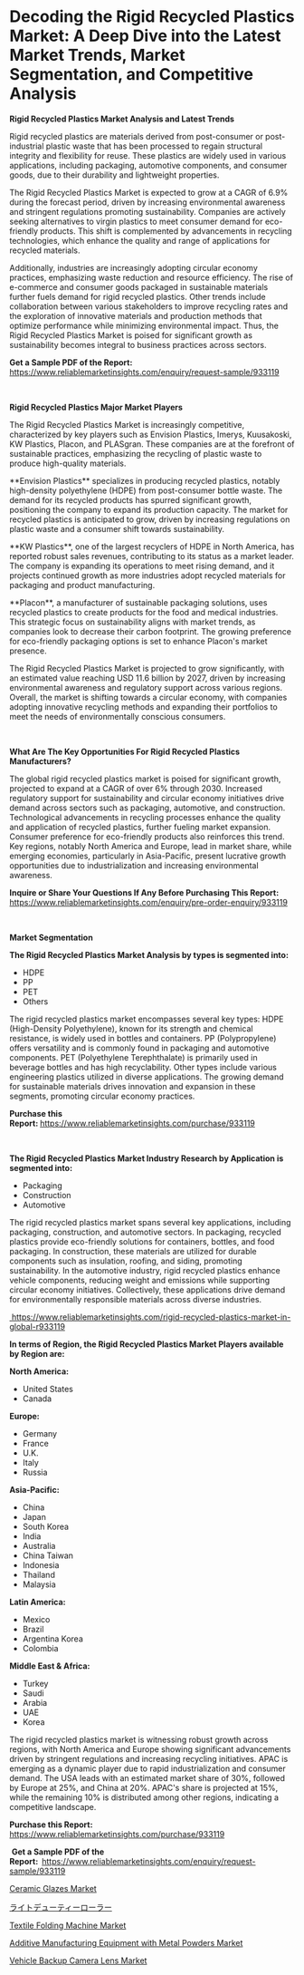 <p><h1>Decoding the Rigid Recycled Plastics Market: A Deep Dive into the Latest Market Trends, Market Segmentation, and Competitive Analysis</h1></p><p><strong>Rigid Recycled Plastics Market Analysis and Latest Trends</strong></p>
<p><p>Rigid recycled plastics are materials derived from post-consumer or post-industrial plastic waste that has been processed to regain structural integrity and flexibility for reuse. These plastics are widely used in various applications, including packaging, automotive components, and consumer goods, due to their durability and lightweight properties. </p><p>The Rigid Recycled Plastics Market is expected to grow at a CAGR of 6.9% during the forecast period, driven by increasing environmental awareness and stringent regulations promoting sustainability. Companies are actively seeking alternatives to virgin plastics to meet consumer demand for eco-friendly products. This shift is complemented by advancements in recycling technologies, which enhance the quality and range of applications for recycled materials. </p><p>Additionally, industries are increasingly adopting circular economy practices, emphasizing waste reduction and resource efficiency. The rise of e-commerce and consumer goods packaged in sustainable materials further fuels demand for rigid recycled plastics. Other trends include collaboration between various stakeholders to improve recycling rates and the exploration of innovative materials and production methods that optimize performance while minimizing environmental impact. Thus, the Rigid Recycled Plastics Market is poised for significant growth as sustainability becomes integral to business practices across sectors.</p></p>
<p><strong>Get a Sample PDF of the Report:&nbsp;</strong> <a href="https://www.reliablemarketinsights.com/enquiry/request-sample/933119">https://www.reliablemarketinsights.com/enquiry/request-sample/933119</a></p>
<p>&nbsp;</p>
<p><strong>Rigid Recycled Plastics Major Market Players</strong></p>
<p><p>The Rigid Recycled Plastics Market is increasingly competitive, characterized by key players such as Envision Plastics, Imerys, Kuusakoski, KW Plastics, Placon, and PLASgran. These companies are at the forefront of sustainable practices, emphasizing the recycling of plastic waste to produce high-quality materials.</p><p>**Envision Plastics** specializes in producing recycled plastics, notably high-density polyethylene (HDPE) from post-consumer bottle waste. The demand for its recycled products has spurred significant growth, positioning the company to expand its production capacity. The market for recycled plastics is anticipated to grow, driven by increasing regulations on plastic waste and a consumer shift towards sustainability.</p><p>**KW Plastics**, one of the largest recyclers of HDPE in North America, has reported robust sales revenues, contributing to its status as a market leader. The company is expanding its operations to meet rising demand, and it projects continued growth as more industries adopt recycled materials for packaging and product manufacturing.</p><p>**Placon**, a manufacturer of sustainable packaging solutions, uses recycled plastics to create products for the food and medical industries. This strategic focus on sustainability aligns with market trends, as companies look to decrease their carbon footprint. The growing preference for eco-friendly packaging options is set to enhance Placon's market presence.</p><p>The Rigid Recycled Plastics Market is projected to grow significantly, with an estimated value reaching USD 11.6 billion by 2027, driven by increasing environmental awareness and regulatory support across various regions. Overall, the market is shifting towards a circular economy, with companies adopting innovative recycling methods and expanding their portfolios to meet the needs of environmentally conscious consumers.</p></p>
<p>&nbsp;</p>
<p><strong>What Are The Key Opportunities For Rigid Recycled Plastics Manufacturers?</strong></p>
<p><p>The global rigid recycled plastics market is poised for significant growth, projected to expand at a CAGR of over 6% through 2030. Increased regulatory support for sustainability and circular economy initiatives drive demand across sectors such as packaging, automotive, and construction. Technological advancements in recycling processes enhance the quality and application of recycled plastics, further fueling market expansion. Consumer preference for eco-friendly products also reinforces this trend. Key regions, notably North America and Europe, lead in market share, while emerging economies, particularly in Asia-Pacific, present lucrative growth opportunities due to industrialization and increasing environmental awareness.</p></p>
<p><strong>Inquire or Share Your Questions If Any Before Purchasing This Report:</strong> <a href="https://www.reliablemarketinsights.com/enquiry/pre-order-enquiry/933119">https://www.reliablemarketinsights.com/enquiry/pre-order-enquiry/933119</a></p>
<p>&nbsp;</p>
<p><strong>Market Segmentation</strong></p>
<p><strong>The Rigid Recycled Plastics Market Analysis by types is segmented into:</strong></p>
<p><ul><li>HDPE</li><li>PP</li><li>PET</li><li>Others</li></ul></p>
<p><p>The rigid recycled plastics market encompasses several key types: HDPE (High-Density Polyethylene), known for its strength and chemical resistance, is widely used in bottles and containers. PP (Polypropylene) offers versatility and is commonly found in packaging and automotive components. PET (Polyethylene Terephthalate) is primarily used in beverage bottles and has high recyclability. Other types include various engineering plastics utilized in diverse applications. The growing demand for sustainable materials drives innovation and expansion in these segments, promoting circular economy practices.</p></p>
<p><strong>Purchase this Report:&nbsp;</strong><a href="https://www.reliablemarketinsights.com/purchase/933119">https://www.reliablemarketinsights.com/purchase/933119</a></p>
<p>&nbsp;</p>
<p><strong>The Rigid Recycled Plastics Market Industry Research by Application is segmented into:</strong></p>
<p><ul><li>Packaging</li><li>Construction</li><li>Automotive</li></ul></p>
<p><p>The rigid recycled plastics market spans several key applications, including packaging, construction, and automotive sectors. In packaging, recycled plastics provide eco-friendly solutions for containers, bottles, and food packaging. In construction, these materials are utilized for durable components such as insulation, roofing, and siding, promoting sustainability. In the automotive industry, rigid recycled plastics enhance vehicle components, reducing weight and emissions while supporting circular economy initiatives. Collectively, these applications drive demand for environmentally responsible materials across diverse industries.</p></p>
<p><a href="https://www.reliablemarketinsights.com/rigid-recycled-plastics-market-in-global-r933119">&nbsp;https://www.reliablemarketinsights.com/rigid-recycled-plastics-market-in-global-r933119</a></p>
<p><strong>In terms of Region, the Rigid Recycled Plastics Market Players available by Region are:</strong></p>
<p>
    <p> <strong> North America: </strong>
        <ul>
            <li>United States</li>
            <li>Canada</li>
        </ul>
        </p> 
    <p> <strong> Europe: </strong>
        <ul>
            <li>Germany</li>
            <li>France</li>
            <li>U.K.</li>
            <li>Italy</li>
            <li>Russia</li>
        </ul>
        </p> 
    <p> <strong> Asia-Pacific: </strong>
        <ul>
            <li>China</li>
            <li>Japan</li>
            <li>South Korea</li>
            <li>India</li>
            <li>Australia</li>
            <li>China Taiwan</li>
            <li>Indonesia</li>
            <li>Thailand</li>
            <li>Malaysia</li>
        </ul>
        </p> 
    <p> <strong> Latin America: </strong>
        <ul>
            <li>Mexico</li>
            <li>Brazil</li>
            <li>Argentina Korea</li>
            <li>Colombia</li>
        </ul>
        </p> 
    <p> <strong> Middle East & Africa: </strong>
        <ul>
            <li>Turkey</li>
            <li>Saudi</li>
            <li>Arabia</li>
            <li>UAE</li>
            <li>Korea</li>
        </ul>
    </p>
    </p>
<p><p>The rigid recycled plastics market is witnessing robust growth across regions, with North America and Europe showing significant advancements driven by stringent regulations and increasing recycling initiatives. APAC is emerging as a dynamic player due to rapid industrialization and consumer demand. The USA leads with an estimated market share of 30%, followed by Europe at 25%, and China at 20%. APAC's share is projected at 15%, while the remaining 10% is distributed among other regions, indicating a competitive landscape.</p></p>
<p><strong>Purchase this Report: </strong><a href="https://www.reliablemarketinsights.com/purchase/933119">https://www.reliablemarketinsights.com/purchase/933119</a></p>
<p>&nbsp;<strong>Get a Sample PDF of the Report:&nbsp;&nbsp;</strong><a href="https://www.reliablemarketinsights.com/enquiry/request-sample/933119">https://www.reliablemarketinsights.com/enquiry/request-sample/933119</a></p>
<p><strong></strong></p>
<p><p><a href="https://www.linkedin.com/pulse/ceramic-glazes-market-global-regional-analysis-focus-end-up5df?trackingId=pvSWSyvJRxqOxdMPsIhnZg%3D%3D">Ceramic Glazes Market</a></p><p><a href="https://medium.com/@shade463/light-duty-rollator-market-%E3%81%AE%E3%82%B0%E3%83%AD%E3%83%BC%E3%83%90%E3%83%AB%E5%B8%82%E5%A0%B4%E6%A6%82%E8%A6%81%E3%81%AF-%E4%B8%96%E7%95%8C%E3%81%8A%E3%82%88%E3%81%B3%E4%B8%BB%E8%A6%81%E5%B8%82%E5%A0%B4%E3%81%AB%E3%81%8A%E3%81%91%E3%82%8B%E6%A5%AD%E7%95%8C%E3%81%AB%E5%BD%B1%E9%9F%BF%E3%82%92%E4%B8%8E%E3%81%88%E3%82%8B%E4%B8%BB%E8%A6%81%E3%81%AA%E3%83%88%E3%83%AC%E3%83%B3%E3%83%89%E3%81%AB%E3%81%A4%E3%81%84%E3%81%A6-%E7%8B%AC%E8%87%AA%E3%81%AE%E8%A6%96%E7%82%B9%E3%82%92%E6%8F%90%E4%BE%9B%E3%81%97%E3%81%BE%E3%81%99-4b4aed6c9915">ライトデューティーローラー</a></p><p><a href="https://medium.com/@watsonfeest/the-textile-folding-machine-market-report-analyzes-important-operational-and-performance-data-so-6471e2424c14">Textile Folding Machine Market</a></p><p><a href="https://github.com/nicoletavirag/Market-Research-Report-List-5/blob/main/additive-manufacturing-equipment-with-metal-powders-market.md">Additive Manufacturing Equipment with Metal Powders Market</a></p><p><a href="https://issuu.com/reportprime-2/docs/vehicle-backup-camera-lens-market-s_29dfe84b6e0929">Vehicle Backup Camera Lens Market</a></p></p>